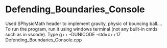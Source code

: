 # Defending_Boundaries_Console
Used SPhysicMath header to implement gravity, physic of bouncing ball....
To run the program, run it using windows terminal (not any built-in cmds such as in vscode).
Type g++ -DUNICODE -std=c++17 Defending_Boundaries_Console.cpp
